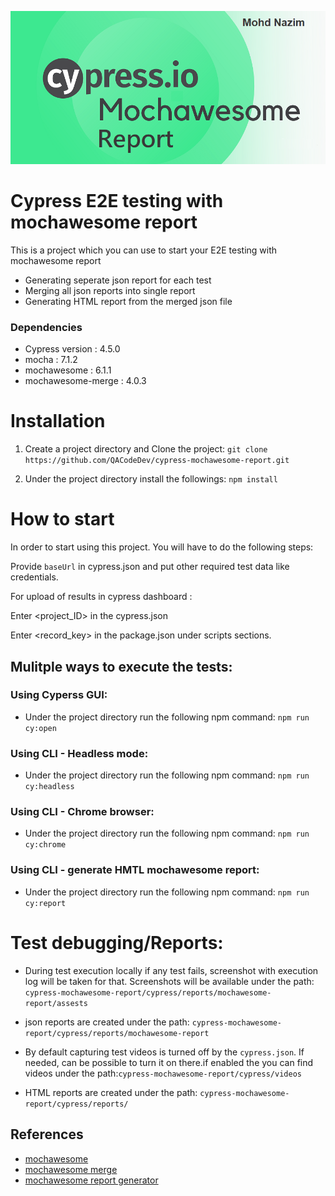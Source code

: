 ![project Logo](/git_project_logo.png)

# Cypress E2E testing with mochawesome report

This is a project which you can use to start your E2E testing with mochawesome report

- Generating seperate json report for each test
- Merging all json reports into single report
- Generating HTML report from the merged json file

### Dependencies
- Cypress version : 4.5.0
- mocha : 7.1.2
- mochawesome : 6.1.1
- mochawesome-merge : 4.0.3

# Installation  

1. Create a project directory and Clone the project: 
```git clone https://github.com/QACodeDev/cypress-mochawesome-report.git``` 

2. Under the project directory install the followings: 
```npm install```

# How to start

In order to start using this project. You will have to do the following steps:

 Provide `baseUrl` in cypress.json and put other required test data like credentials.

For upload of results in cypress dashboard :

 Enter <project_ID> in the cypress.json
 
 Enter <record_key> in the package.json under scripts sections.

## **Mulitple ways to execute the tests**:

### Using Cyperss GUI:
* Under the project directory run the following npm command: `npm run cy:open`
### Using CLI - Headless mode:
* Under the project directory run the following npm command: `npm run cy:headless`
### Using CLI - Chrome browser:
* Under the project directory run the following npm command: `npm run cy:chrome`
### Using CLI - generate HMTL mochawesome report:
* Under the project directory run the following npm command: `npm run cy:report`

# Test debugging/Reports:

* During test execution locally if any test fails, screenshot with execution log will be taken for that. Screenshots will be available under the path: ```cypress-mochawesome-report/cypress/reports/mochawesome-report/assests``` 

* json reports are created under the path: ```cypress-mochawesome-report/cypress/reports/mochawesome-report``` 

* By default capturing test videos is turned off by the ```cypress.json```. If needed, can be possible to turn it on there.if enabled the you can find videos under the path:```cypress-mochawesome-report/cypress/videos``` 

* HTML reports are created under the path: ```cypress-mochawesome-report/cypress/reports/```

## References

- [mochawesome](https://github.com/adamgruber/mochawesome)
- [mochawesome merge](https://github.com/Antontelesh/mochawesome-merge)
- [mochawesome report generator](https://github.com/adamgruber/mochawesome-report-generator)

